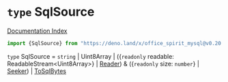 # `type` SqlSource

[Documentation Index](../README.md)

```ts
import {SqlSource} from "https://deno.land/x/office_spirit_mysql@v0.20.1/mod.ts"
```

`type` SqlSource = `string` | Uint8Array | (\{`readonly` readable: ReadableStream\<Uint8Array>} | [Reader](../interface.Reader/README.md)) \& (\{`readonly` size: `number`} | [Seeker](../interface.Seeker/README.md)) | [ToSqlBytes](../private.interface.ToSqlBytes/README.md)